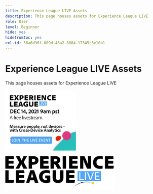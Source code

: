 ```yaml
---
title: Experience League LIVE Assets
description: This page houses assets for Experience League LIVE
role: User
level: Beginner
hide: yes
hidefromtoc: yes
exl-id: 36a6d36f-009d-46a2-8804-17345c3e10b1
---
```

# Experience League LIVE Assets

This page houses assets for Experience League LIVE

![Episode 6 Sidebar Image](assets/exl-live-ep6-sidebar.jpg)

![Experience League Live Logo](assets/exl-live-logo.png)